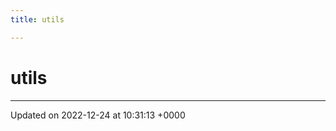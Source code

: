 ```yaml
---
title: utils

---
```


# utils








-------------------------------

Updated on 2022-12-24 at 10:31:13 +0000
